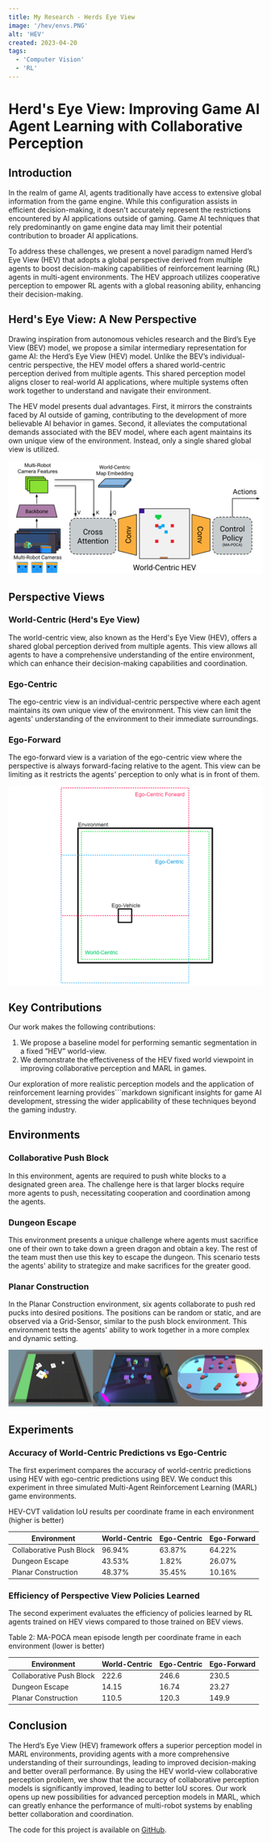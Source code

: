 ```yaml
---
title: My Research - Herds Eye View
image: '/hev/envs.PNG'
alt: 'HEV'
created: 2023-04-20
tags:
  - 'Computer Vision'
  - 'RL'
---
```


# Herd's Eye View: Improving Game AI Agent Learning with Collaborative Perception

## Introduction

In the realm of game AI, agents traditionally have access to extensive global information from the game engine. While this configuration assists in efficient decision-making, it doesn't accurately represent the restrictions encountered by AI applications outside of gaming. Game AI techniques that rely predominantly on game engine data may limit their potential contribution to broader AI applications.

To address these challenges, we present a novel paradigm named Herd’s Eye View (HEV) that adopts a global perspective derived from multiple agents to boost decision-making capabilities of reinforcement learning (RL) agents in multi-agent environments. The HEV approach utilizes cooperative perception to empower RL agents with a global reasoning ability, enhancing their decision-making.

## Herd's Eye View: A New Perspective

Drawing inspiration from autonomous vehicles research and the Bird’s Eye View (BEV) model, we propose a similar intermediary representation for game AI: the Herd’s Eye View (HEV) model. Unlike the BEV’s individual-centric perspective, the HEV model offers a shared world-centric perception derived from multiple agents. This shared perception model aligns closer to real-world AI applications, where multiple systems often work together to understand and navigate their environment.

The HEV model presents dual advantages. First, it mirrors the constraints faced by AI outside of gaming, contributing to the development of more believable AI behavior in games. Second, it alleviates the computational demands associated with the BEV model, where each agent maintains its own unique view of the environment. Instead, only a single shared global view is utilized.

![HEV](./HEVMethod.png)

## Perspective Views

### World-Centric (Herd's Eye View)

The world-centric view, also known as the Herd's Eye View (HEV), offers a shared global perception derived from multiple agents. This view allows all agents to have a comprehensive understanding of the entire environment, which can enhance their decision-making capabilities and coordination.

### Ego-Centric

The ego-centric view is an individual-centric perspective where each agent maintains its own unique view of the environment. This view can limit the agents' understanding of the environment to their immediate surroundings.

### Ego-Forward

The ego-forward view is a variation of the ego-centric view where the perspective is always forward-facing relative to the agent. This view can be limiting as it restricts the agents' perception to only what is in front of them.

![POV](./POVFigure.png)

## Key Contributions

Our work makes the following contributions:

1. We propose a baseline model for performing semantic segmentation in a fixed ”HEV” world-view.
2. We demonstrate the effectiveness of the HEV fixed world viewpoint in improving collaborative perception and MARL in games.

Our exploration of more realistic perception models and the application of reinforcement learning provides```markdown
significant insights for game AI development, stressing the wider applicability of these techniques beyond the gaming industry.

## Environments

### Collaborative Push Block

In this environment, agents are required to push white blocks to a designated green area. The challenge here is that larger blocks require more agents to push, necessitating cooperation and coordination among the agents.

### Dungeon Escape

This environment presents a unique challenge where agents must sacrifice one of their own to take down a green dragon and obtain a key. The rest of the team must then use this key to escape the dungeon. This scenario tests the agents' ability to strategize and make sacrifices for the greater good.

### Planar Construction

In the Planar Construction environment, six agents collaborate to push red pucks into desired positions. The positions can be random or static, and are observed via a Grid-Sensor, similar to the push block environment. This environment tests the agents' ability to work together in a more complex and dynamic setting.

![envs](./envs.PNG)

## Experiments

### Accuracy of World-Centric Predictions vs Ego-Centric

The first experiment compares the accuracy of world-centric predictions using HEV with ego-centric predictions using BEV. We conduct this experiment in three simulated Multi-Agent Reinforcement Learning (MARL) game environments.

HEV-CVT validation IoU results per coordinate frame in each environment (higher is better)

| Environment              | World-Centric | Ego-Centric | Ego-Forward |
| ------------------------ | ------------- | ----------- | ----------- |
| Collaborative Push Block | 96.94%        | 63.87%      | 64.22%      |
| Dungeon Escape           | 43.53%        | 1.82%       | 26.07%      |
| Planar Construction      | 48.37%        | 35.45%      | 10.16%      |

### Efficiency of Perspective View Policies Learned

The second experiment evaluates the efficiency of policies learned by RL agents trained on HEV views compared to those trained on BEV views.

Table 2: MA-POCA mean episode length per coordinate frame in each environment (lower is better)

| Environment              | World-Centric | Ego-Centric | Ego-Forward |
| ------------------------ | ------------- | ----------- | ----------- |
| Collaborative Push Block | 222.6         | 246.6       | 230.5       |
| Dungeon Escape           | 14.15         | 16.74       | 23.27       |
| Planar Construction      | 110.5         | 120.3       | 149.9       |

## Conclusion

The Herd’s Eye View (HEV) framework offers a superior perception model in MARL environments, providing agents with a more comprehensive understanding of their surroundings, leading to improved decision-making and better overall performance. By using the HEV world-view collaborative perception problem, we show that the accuracy of collaborative perception models is significantly improved, leading to better IoU scores. Our work opens up new possibilities for advanced perception models in MARL, which can greatly enhance the performance of multi-robot systems by enabling better collaboration and coordination.

The code for this project is available on [GitHub](https://github.com/andrewnash/Herds-Eye-View).
